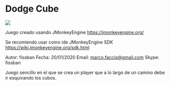 # Dodge Cube

<img src="https://a.fsdn.com/con/app/proj/dodgecubes/screenshots/image_2020_01_25T08_34_41_377Z.png/max/max/1">

Juego creado usando JMonkeyEngine
https://jmonkeyengine.org/

Se recomiendo usar como ide JMonkeyEngine SDK
https://wiki.jmonkeyengine.org/sdk.html

Autor: fissban
Fecha: 20/01/2020
Email: marco.faccio@gmail.com
Skype: fissban

Juego sencillo en el que se crea un player que a lo largo de un camino debe ir esquivando los cubos.
